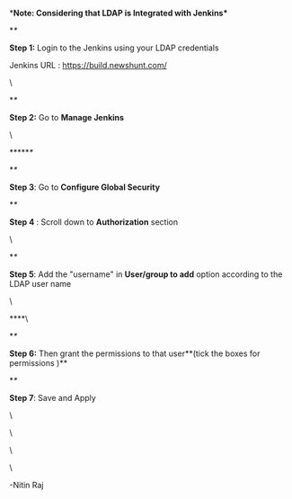 ***Note: Considering that LDAP is Integrated with Jenkins\***

**\**

**Step 1:** Login to the Jenkins using your LDAP credentials

Jenkins URL : <https://build.newshunt.com/>

\

**\**

**Step 2:** Go to **Manage Jenkins**

\

******\**

**\**

**Step 3**: Go to **Configure Global Security**

**\**

**Step 4** : Scroll down to **Authorization** section

\

**\**

**Step 5**: Add the "username" in **User/group to add** option according
to the LDAP user name

\

****\

**\**

**Step 6:** Then grant the permissions to that user**(tick the boxes for
permissions )**

**\**

**Step 7**: Save and Apply

\

\

\

\

-Nitin Raj
